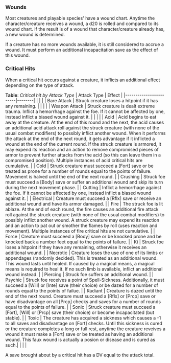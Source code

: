 ### Wounds
Most creatures and playable species' have a wound chart. Anytime the character/creature receives a wound, a d20 is rolled and compared to its wound chart. If the result is of a wound that character/creature already has, a new wound is determined.


If a creature has no more wounds available, it is still considered to accrue a wound. It must perform an additional incapacitation save as the effect of this wound.

### Critical Hits

When a critical hit occurs against a creature, it inflicts an additional effect depending on the type of attack.

**Table**: *Critical hit by Attack Type*
| Attack Type            | Effect |
|------------------------|--------|
|                        |        |
| Bare Attack            | Struck creature loses a hitpoint if it has any remaining. |
|                        |           |
| Weapon Attack          | Struck creature is dealt extreme trauma. Inflict a hemorrhage against the foe. If it cannot be affected by one, instead inflict a biased wound against it. |
|                        |           |
| Acid                   | Acid begins to eat away at the creature. At the end of this round and the next, the acid causes an additional acid attack roll against the struck creature (with none of the usual combat modifiers) to possibly inflict another wound. When it performs the attack at the end of the next round, it gets advantage if it inflicted a wound at the end of the current round. If the struck creature is armored, it may expend its reaction and an action to remove compromised pieces of armor to prevent further attacks from the acid (so this can leave them in a compromised position). Multiple instances of acid critical hits are cumulative. |
| Cold                   | Struck creature must succeed a [Fort] save or be treated as prone for a number of rounds equal to the points of failure. Movement is halved until the end of the next round. |
| Crushing               | Struck foe must succeed a [Body] save or suffer an additional wound and skip its turn during the next movement phase. |
| Cutting                | Inflict a hemorrhage against the foe. If it cannot be affected by one, instead inflict a biased wound against it. |
| Electrical             | Creature must succeed a [Rflx] save or receive an additional wound and have its armor damaged. |
| Fire                   | The struck foe is lit ablaze. At the end of each round, the fire causes an additional fire attack roll against the struck creature (with none of the usual combat modifiers) to possibly inflict another wound. A struck creature may expend its reaction and an action to pat out or smother the flames by roll (uses reaction and movement). Multiple instances of fire critical hits are not cumulative. |
| Force                  | Creature must succeed a [Body] save or be knocked prone and be knocked back a number feet equal to the points of failure. |
| Ki                     | Struck foe loses a hitpoint if they have any remaining, otherwise it receives an additional wound. |
| Necrotic               | Creature loses the use of one of its limbs or appendages (randomly decided). This is treated as an additional wound. This wound lasts until healed. If caused by a magical means, a magical means is required to heal it. If no such limb is available, inflict an additional wound instead. |
| Piercing               | Struck foe suffers an additional wound. |
| Psychic                | Struck foe receives a point of Spell-Sickness. Additionally, it must succeed a [Will] or [Inte] save (their choice) or be dazed for a number of rounds equal to the points of failue. |
| Radiant                | Creature is dazed until the end of the next round. Creature must succeed a [Rflx] or [Prcp] save or have disadvantage on all [Prcp] checks and saves for a number of rounds equal to the points of failure. |
| Sonic                  | Struck creature must succeed a [Fort], [Will] or [Prcp] save (their choice) or become incapacitated (but stable). |
| Toxic                  | The creature has acquired a sickness which causes a -1 to all saves and disadvantage on [Fort] checks. Until this sickness is cured or the creature completes a long or full rest, anytime the creature reveives a wound it must make a [Fort] save or be treated as having an additional wound. This faux wound is actually a posion or disease and is cured as such.|
|                        |           |

A save brought about by a critical hit has a DV equal to the attack total.
